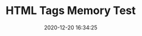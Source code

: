 ---
date: 2020-12-20 16:34:25
link:
  source: pocket
  source_url: https://getpocket.com
  text: HTML Tags Memory Test
  url: https://codepen.io/plfstr/full/zYqQeRw
source: pocket
syndicated:
- type: pocket
  url: https://codepen.io/plfstr/full/zYqQeRw
- type: mastodon
  url: https://mastodon.technology/users/roytang/statuses/105413503803667427
- type: twitter
  url: https://twitter.com/roytang/statuses/1340698555590221824/
title: HTML Tags Memory Test
---